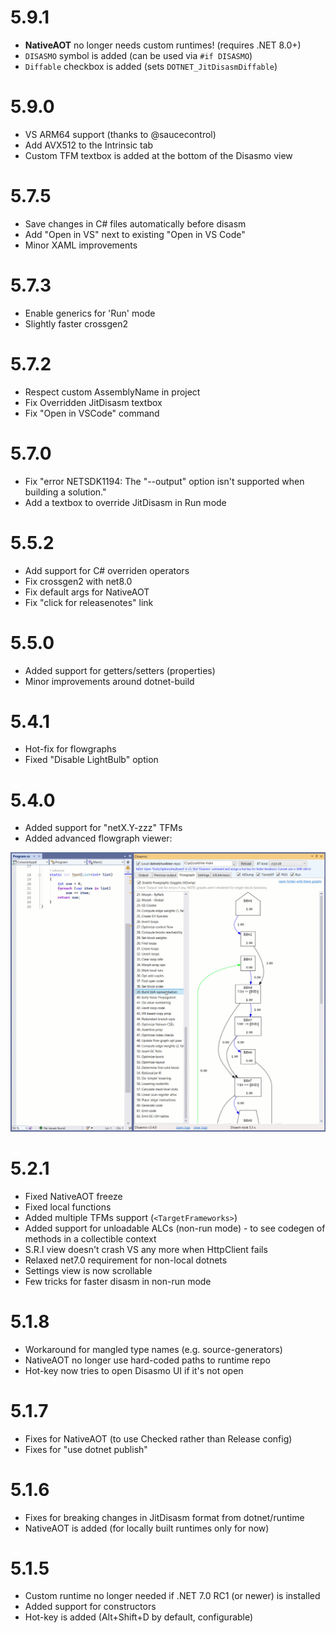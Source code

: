# 5.9.1

* **NativeAOT** no longer needs custom runtimes! (requires .NET 8.0+)
* `DISASMO` symbol is added (can be used via `#if DISASMO`)
* `Diffable` checkbox is added (sets `DOTNET_JitDisasmDiffable`)

# 5.9.0

* VS ARM64 support (thanks to @saucecontrol)
* Add AVX512 to the Intrinsic tab
* Custom TFM textbox is added at the bottom of the Disasmo view

# 5.7.5

* Save changes in C# files automatically before disasm
* Add "Open in VS" next to existing "Open in VS Code"
* Minor XAML improvements

# 5.7.3

* Enable generics for 'Run' mode
* Slightly faster crossgen2

# 5.7.2

* Respect custom AssemblyName in project
* Fix Overridden JitDisasm textbox
* Fix "Open in VSCode" command

# 5.7.0

* Fix "error NETSDK1194: The "--output" option isn't supported when building a solution."
* Add a textbox to override JitDisasm in Run mode

# 5.5.2

* Add support for C# overriden operators
* Fix crossgen2 with net8.0
* Fix default args for NativeAOT
* Fix "click for releasenotes" link

# 5.5.0

* Added support for getters/setters (properties)
* Minor improvements around dotnet-build

# 5.4.1

* Hot-fix for flowgraphs
* Fixed "Disable LightBulb" option

# 5.4.0

* Added support for "netX.Y-zzz" TFMs
* Added advanced flowgraph viewer:

![demo](images/flowgraphs.gif)

# 5.2.1

* Fixed NativeAOT freeze
* Fixed local functions
* Added multiple TFMs support (`<TargetFrameworks>`)
* Added support for unloadable ALCs (non-run mode) - to see codegen of methods in a collectible context
* S.R.I view doesn't crash VS any more when HttpClient fails
* Relaxed net7.0 requirement for non-local dotnets
* Settings view is now scrollable
* Few tricks for faster disasm in non-run mode

# 5.1.8

* Workaround for mangled type names (e.g. source-generators)
* NativeAOT no longer use hard-coded paths to runtime repo
* Hot-key now tries to open Disasmo UI if it's not open 

# 5.1.7

* Fixes for NativeAOT (to use Checked rather than Release config)
* Fixes for "use dotnet publish"

# 5.1.6

* Fixes for breaking changes in JitDisasm format from dotnet/runtime
* NativeAOT is added (for locally built runtimes only for now)

# 5.1.5

* Custom runtime no longer needed if .NET 7.0 RC1 (or newer) is installed
* Added support for constructors
* Hot-key is added (Alt+Shift+D by default, configurable)
